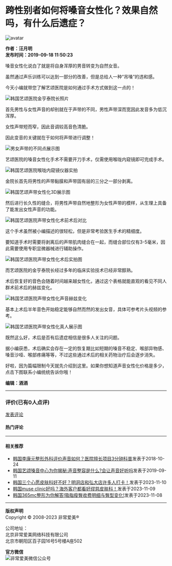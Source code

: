 # 跨性别者如何将嗓音女性化？效果自然吗，有什么后遗症？

![avatar](/statics/images/avatar/20151202094159664.jpg)

**作者：汪月明**  
**发布时间：2019-09-18 11:50:23**

嗓音女性化说白了就是将自身浑厚的男音转变为自然女音。

虽然通过声乐训练可以达到一部分的改善，但是总给人一种“吊嗓”的违和感。

今天小编就带您了解艺颂医院是如何通过手术方式做到这一点的！

![韩国艺颂医院金亨泰院长照片](https://img.verym.com/uploadfile/image/20190918/1568778506666872.png)

首先男性与女性声音的却别就在于声带的不同，男性声带深而宽因此发音多为低沉浑厚。

女性声带短而窄，因此音调较高音色清脆。

因此变音的关键就在于如何将声带进行调整！

![男女声带的不同点展示图](https://img.verym.com/uploadfile/image/20190918/1568778506597497.png)

艺颂医院的嗓音女性化手术不需要开刀手术，仅需使用喉咙内窥镜即可完成手术。

![韩国艺颂医院喉咙内窥镜仪器实拍](https://img.verym.com/uploadfile/image/20190918/1568778506446222.png)

金院长首先将男性的声带黏膜和声带固有层的三分之一部分剥离。

![韩国艺颂声带女性化3D展示图](https://img.verym.com/uploadfile/image/20190918/1568778507882831.png)

然后进行长久性的缝合，将男性声带自然地整形为女性声带的模样，从生理上具备了能发出女性声音的功能。

![韩国艺颂医院声带女性化术前术后对比](https://img.verym.com/uploadfile/image/20190918/1568778507694631.png)

这个手术虽然被小编描述的很轻松，但是非常考验医生手术的精细度。

要知道手术时需要将剥离后的声带肌肉缝合在一起，而缝合部位仅有3-5毫米，因此需要使用专职显微器械进行辅助操作。

![韩国艺颂医院声带女性化术后实拍图](https://img.verym.com/uploadfile/image/20190918/1568778507200308.png)

而艺颂医院的金亨泰院长经过多年的临床实验技术已经非常醇熟。

术后恢复好的音色会随着时间越来越女性化，通过这个表格就能直观的看见不同人群术前术后的赫兹变化。

![韩国艺颂医院声带女性化声音赫兹变化](https://img.verym.com/uploadfile/image/20190918/1568778507187075.png)

基本上术后半年音色开始稳定能够自然而然的发出女音，具体可参考片头视频的参考。

![韩国艺颂医院声带女性化真人展示图](https://img.verym.com/uploadfile/image/20190918/1568778507421787.png)

既然这么好，术后是否有后遗症相信是很多人关注的问题。

据小编获悉，术后确实会存在一定的恢复期比如短期的嗓音不稳定、喉部异物感、嗓音沙哑、喉部疼痛等等，不过这些通过术后的相关药物治疗后会逐步消失。

好啦，因为篇幅限制今天就先介绍到这里。如果你想知道声音女性化价格是多少，点击下图联系小编统统告诉你哦！

**编辑：酒酒**

---

### 评价(已有0人点评)

[发表评论](javascript:;)

#### 热门评论

***

#### 相关推荐

- [韩国李康元整形外科评价声音如何？医院擅长项目3分钟科普](https://www.verym.com/yiyuan/383/gl_8439.html)发表于2018-10-24  
- [韩国艺颂嗓音中心为你揭秘:声音整容是什么?会让声音好听吗](https://www.verym.com/gonglve/9873.html)发表于2019-09-11  
- [韩国三个心愿皮肤科好不好？明洞店和弘大店许多人打卡！](https://www.verym.com/yiyuan/2572/gl_44348.html)发表于2023-11-10  
- [韩国muse clinic好吗？海外客户都看好缪慈皮肤科！](https://www.verym.com/yiyuan/292/gl_44339.html)发表于2023-11-09  
- [韩国365mc整形为你解答!吸脂瘦臀收费明细与臀型变化!](https://www.verym.com/yiyuan/189/gl_44325.html)发表于2023-11-08  

---

**版权声明**  
Copyright © 2008-2023 非常爱美®  

公司地址：  
北京非常爱美网络科技有限公司  
北京市朝阳区百子园16号5号楼A座502  

**官方微信**  
![非常爱美微信公众号](/statics/cxt/img/wechat.jpg)